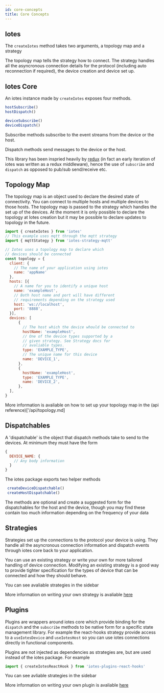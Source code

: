 ```yaml
---
id: core-concepts
title: Core Concepts
---
```


## Iotes

The ```createIotes``` method takes two arguments, a topology map and a strategy

The topology map tells the strategy how to connect.
The strategy handles all the asyncronous connection details for the protocol (including auto reconnection if required), the device creation and device set up.

## Iotes Core

An iotes instance made by ```createIotes``` exposes four methods.

```javascript
hostSubscribe()
hostDispatch()

deviceSubscribe()
deviceDispatch()
```

Subscribe methods subscribe to the event streams from the device or the host.

Dispatch methods send messages to the device or the host.

This library has been inspried heavily by [redux](redux.js.org) (in fact an early iteration of iotes was written as a redux middleware), hence the use of ```subscribe``` and ```dispatch``` as opposed to pub/sub send/receive etc.

## Topology Map

The topology map is an object used to declare the desired state of connectivity. You can connect to multiple hosts and multiple devices to those hosts. The topology map is passed to the strategy which handles the set up of the devices. At the moment it is only possible to declare the topology at Iotes creation but it may be possible to declare updates to topology in the future. 


```javascript
import { createIotes } from 'iotes'
// This example uses mqtt through the mqtt strategy
import { mqttStategy } from 'iotes-strategy-mqtt' 

// Iotes uses a topology map to declare which 
// devices should be connected
const topology = {
  client: { 
    // The name of your application using iotes
    name: 'appName' 
  }, 
  hosts: [{
    // A name for you to identify a unique host
    name: 'exampleHost', 
    // Both host name and port will have different 
    // requirements depending on the strategy used
    host: 'ws://localhost', 
    port: '8888', 
  }], 
  devices: [
      {
        // The host which the device whould be connected to
        hostName: 'exampleHost',
        // One of the device types supported by a 
        // given strategy. See Strategy docs for 
        // avaliable types.
        type: 'EXAMPLE_TYPE', 
        // The unique name for this device
        name: 'DEVICE_1', 
      },
      {
        hostName: 'exampleHost',
        type: 'EXAMPLE_TYPE',
        name: 'DEVICE_2', 
      },
  ],
}
```

More information is avaliable on how to set up your topology map in the (api reference)['/api/topology.md]

## Dispatchables

A 'dispatchable' is the object that dispatch methods take to send to the devices. At minimum they must have the form

```javascript
{ 
  DEVICE_NAME: { 
    // Any body information
  }
}
```

The iotes package exports two helper methods 

```javascript
 createDeviceDispatchable()
 createHostDispatchable()
```

The methods are optional and create a suggested form for the dispatchables for the host and the device, though you may find these contain too much information depending on the frequency of your data 

## Strategies

Strategies set up the connections to the protocol your device is using. They handle all the asyncronous connection information and dispatch events through iotes core back to your application. 

You can use an existing strategy or write your own for more tailored handling of device connection. Modifying an existing strategy is a good way to provide tighter specification for the types of device that can be connected and how they should behave.

You can see avaliable strategies in the sidebar

More information on writing your own strategy is avaliable [here](/docs/advanced/strategies)

## Plugins

Plugins are wrappers around iotes core which provide binding for the ```dispatch``` and the ```subscribe``` methods to be native form for a specific state management library. For example the react-hooks strategy provide access to a ```useIotesDevice``` and ```useIotesHost``` so you can use iotes connections directly in functional components.

Plugins are not injected as dependencies as strategies are, but are used instead of the iotes package. For example 

```javascript
import { createIotesReactHook } from 'iotes-plugins-react-hooks'
```

You can see avliable strategies in the sidebar

More information on writing your own plugin is avaliable [here](/docs/advanced/strategies)
